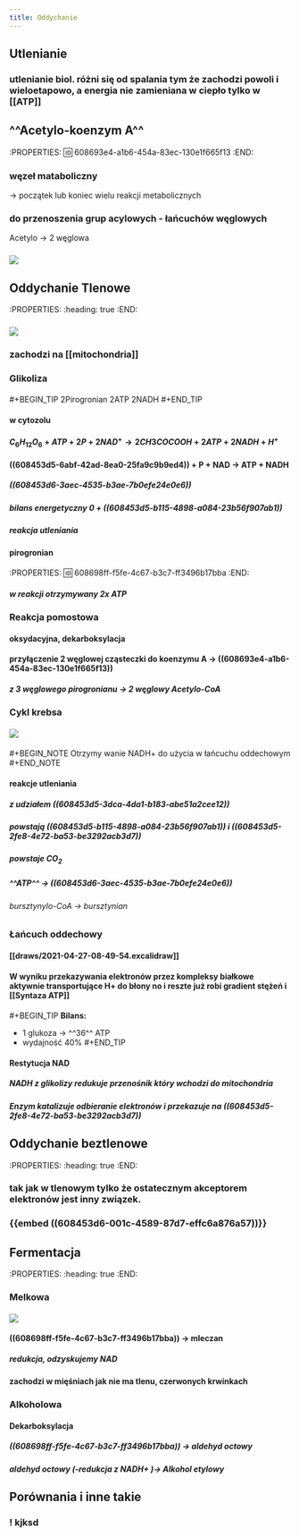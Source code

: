 ```yaml
---
title: Oddychanie
---
```


## Utlenianie
### utlenianie biol. różni się od spalania tym że zachodzi powoli i wieloetapowo, a energia nie zamieniana w ciepło tylko w [[ATP]]
## ^^Acetylo-koenzym A^^
:PROPERTIES:
:id: 608693e4-a1b6-454a-83ec-130e1f665f13
:END:
### węzeł mataboliczny
→ początek lub koniec wielu reakcji metabolicznych
### do przenoszenia grup acylowych - łańcuchów węglowych
Acetylo → 2 węglowa
### ![](https://media.discordapp.net/attachments/738092871021756817/836187282628280340/unknown.png?width=705&height=302)
## Oddychanie Tlenowe
:PROPERTIES:
:heading: true
:END:
### ![](http://cdn-sciaga.pullit.pl/media/catalog/cache/vH72uO4rE0APShW7B0JbsL38hHCAY8DrveAj8RWj%252BuLLOSl9LzIrPurw46vaTFYM/glowne_etapy_oddychania_tlenowego_wg_wisniewski_1994_zmienione.png)
### zachodzi na [[mitochondria]]
### Glikoliza
#### 
#+BEGIN_TIP
2Pirogronian 
2ATP 
2NADH
#+END_TIP
#### w cytozolu
#### $C_6H_{12}O_6+ ATP + 2P + 2 NAD^+ → 2 CH3COCOOH + 2ATP + 2 NADH + H^+$
#### ((608453d5-6abf-42ad-8ea0-25fa9c9b9ed4)) + P + NAD → **ATP + NADH**
##### ((608453d6-3aec-4535-b3ae-7b0efe24e0e6))
##### bilans energetyczny **0** + ((608453d5-b115-4898-a084-23b56f907ab1))
##### **reakcja utleniania**
#### pirogronian
:PROPERTIES:
:id: 608698ff-f5fe-4c67-b3c7-ff3496b17bba
:END:
##### w reakcji otrzymywany 2x ATP
### Reakcja pomostowa
#### **oksydacyjna, dekarboksylacja**
#### przyłączenie 2 węglowej cząsteczki do koenzymu A → ((608693e4-a1b6-454a-83ec-130e1f665f13))
##### z 3 węglowego pirogronianu → 2 węglowy Acetylo-CoA
### Cykl krebsa
#### ![](https://external-content.duckduckgo.com/iu/?u=https%3A%2F%2Fupload.wikimedia.org%2Fwikipedia%2Fcommons%2Fthumb%2F3%2F3f%2FReverse_Krebs_cycle_pl.svg%2F1200px-Reverse_Krebs_cycle_pl.svg.png&f=1&nofb=1)
#### 
#+BEGIN_NOTE
Otrzymy wanie NADH+ do użycia w łańcuchu oddechowym
#+END_NOTE
#### reakcje utleniania
##### z udziałem ((608453d5-3dca-4da1-b183-abe51a2cee12))
##### powstają ((608453d5-b115-4898-a084-23b56f907ab1)) i ((608453d5-2fe8-4e72-ba53-be3292acb3d7))
##### powstaje $CO_2$
##### ^^ATP^^ → ((608453d6-3aec-4535-b3ae-7b0efe24e0e6))
###### bursztynylo-CoA → bursztynian
### Łańcuch oddechowy
#### [[draws/2021-04-27-08-49-54.excalidraw]]
#### W wyniku przekazywania elektronów przez kompleksy białkowe aktywnie transportujące H+ do błony no i reszte już robi gradient stężeń i [[Syntaza ATP]]
#### 
#+BEGIN_TIP
**Bilans:**
- 1 glukoza → ^^36^^ ATP
- wydajność 40%
#+END_TIP
#### Restytucja NAD
##### NADH z glikolizy redukuje przenośnik który wchodzi do mitochondria
##### Enzym katalizuje odbieranie elektronów i przekazuje na ((608453d5-2fe8-4e72-ba53-be3292acb3d7))
## Oddychanie beztlenowe
:PROPERTIES:
:heading: true
:END:
### tak jak w tlenowym tylko że ostatecznym akceptorem elektronów jest inny związek.
### {{embed ((608453d6-001c-4589-87d7-effc6a876a57))}}
###
## Fermentacja
:PROPERTIES:
:heading: true
:END:
### Melkowa
#### ![](https://media.discordapp.net/attachments/738092871021756817/836193459395231744/unknown.png)
#### ((608698ff-f5fe-4c67-b3c7-ff3496b17bba)) → mleczan
##### redukcja, odzyskujemy NAD
#### zachodzi w mięśniach jak nie ma tlenu, czerwonych krwinkach
### Alkoholowa
#### Dekarboksylacja
##### ((608698ff-f5fe-4c67-b3c7-ff3496b17bba)) → aldehyd octowy
##### aldehyd octowy (-redukcja z NADH+ )→  Alkohol etylowy
## Porównania i inne takie
### ! kjksd
###
